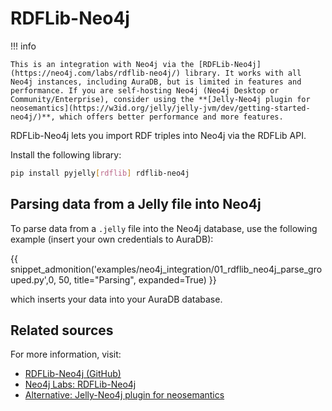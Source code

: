 # RDFLib-Neo4j

!!! info

    This is an integration with Neo4j via the [RDFLib-Neo4j](https://neo4j.com/labs/rdflib-neo4j/) library. It works with all Neo4j instances, including AuraDB, but is limited in features and performance. If you are self-hosting Neo4j (Neo4j Desktop or Community/Enterprise), consider using the **[Jelly-Neo4j plugin for neosemantics](https://w3id.org/jelly/jelly-jvm/dev/getting-started-neo4j/)**, which offers better performance and more features.

RDFLib-Neo4j lets you import RDF triples into Neo4j via the RDFLib API.

Install the following library:  

```bash
pip install pyjelly[rdflib] rdflib-neo4j
```

## Parsing data from a Jelly file into Neo4j

To parse data from a `.jelly` file into the Neo4j database, use the following example (insert your own credentials to AuraDB):

{{ snippet_admonition('examples/neo4j_integration/01_rdflib_neo4j_parse_grouped.py',0, 50, title="Parsing", expanded=True) }}

which inserts your data into your AuraDB database.

## Related sources

For more information, visit:

- [RDFLib-Neo4j (GitHub)](https://github.com/neo4j-labs/rdflib-neo4j)
- [Neo4j Labs: RDFLib-Neo4j](https://neo4j.com/labs/rdflib-neo4j/)
- [Alternative: Jelly-Neo4j plugin for neosemantics](https://w3id.org/jelly/jelly-jvm/dev/getting-started-neo4j/)
